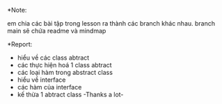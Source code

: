 \*Note:

em chia các bài tập trong lesson ra thành các branch khác nhau. branch main sẽ chứa readme và mindmap

\*Report:

- hiểu về các class abtract
- các thực hiện hoá 1 class abtract
- các loại hàm trong abstract class
- hiểu về interface
- các hàm của interface
- kế thừa 1 abtract class
  -Thanks a lot-
